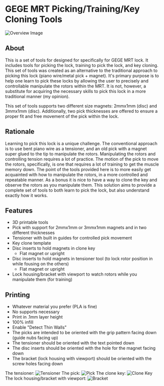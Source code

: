 # GEGE MRT Picking/Training/Key Cloning Tools

![Overview Image](images/overview.jpg)

## About
This is a set of tools for designed for specifically for GEGE MRT lock. It includes tools for picking the lock,
training to pick the lock, and key cloning. This set of tools was created as an alternative to the traditional
approach to picking this lock (piano wire/metal pick + magnet). It's primary purpose is to help one learn to
pick these locks by allowing the user to precisely and controllable manipulate the rotors within the MRT. It is
not, however, a substitute for acquiring the necessary skills to pick this lock in a more traditional manner 
(my opinion).

This set of tools supports two different size magnets: 2mmx1mm (disc) and 3mmx1mm (disc). Additionally, two
pick thicknesses are offered to ensure a proper fit and free movement of the pick within the lock.

## Rationale
Learning to pick this lock is a unique challenge. The conventional approach is to use bent piano wire as a
tensioner, and an old pick with a magnet super glued to the tip to manipulate the rotors. Manipulating the
rotors and controlling tension requires a lot of practice. The motion of the pick to move the rotors, 
specifically, is one that requires a lot of training to get the muscle memory down. The point of the tools
provided here is to more easily get acquainted with how to manipulate the rotors, in a more controlled and
repeatable manner. As a bonus it is nice to have a way to clone the key and observe the rotors as you 
manipulate them. This solution aims to provide a complete set of tools to both learn to pick the lock, but
also understand exactly how it works.

## Features
* 3D printable tools
* Pick with support for 2mmx1mm or 3mmx1mm magnets and in two different thicknesses
* Tensioner with built in guides for controlled pick movement
* Key clone template
* Disc inserts to hold magnets in clone key
  * Flat magnet or upright
* Disc inserts to hold magnets in tensioner tool (to lock rotor position in while fousing on the others)
  * Flat magnet or upright
* Lock housing/bracket with viewport to watch rotors while you manipulate them (for training)

## Printing
* Whatever material you prefer (PLA is fine)
* No supports necessary
* Print in .1mm layer height
* 100% infill
* Enable "Detect Thin Walls"
* The picks are intended to be oriented with the grip pattern facing down (guide nubs facing up)
* The tensioner should be oriented with the text pointed down
* The disc inserts should be oriented with the hole for the magnet facing down
* The bracket (lock housing with viewport) should be oriented with the screw holes facing down

The tensioner: ![Tensioner](images/tensioner.jpg)
The pick: ![Pick](images/pick.jpg)
The clone key: ![Clone Key](images/clone_key.jpg)
The lock housing/bracket with viewport: ![Bracket](images/bracket.jpg)
